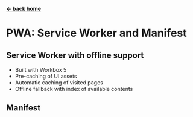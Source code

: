 **[← back home](../)**

# PWA: Service Worker and Manifest

## Service Worker with offline support

- Built with Workbox 5
- Pre-caching of UI assets
- Automatic caching of visited pages
- Offline fallback with index of available contents

## Manifest
